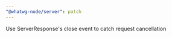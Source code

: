 ```yaml
---
"@whatwg-node/server": patch
---
```


Use ServerResponse's close event to catch request cancellation
